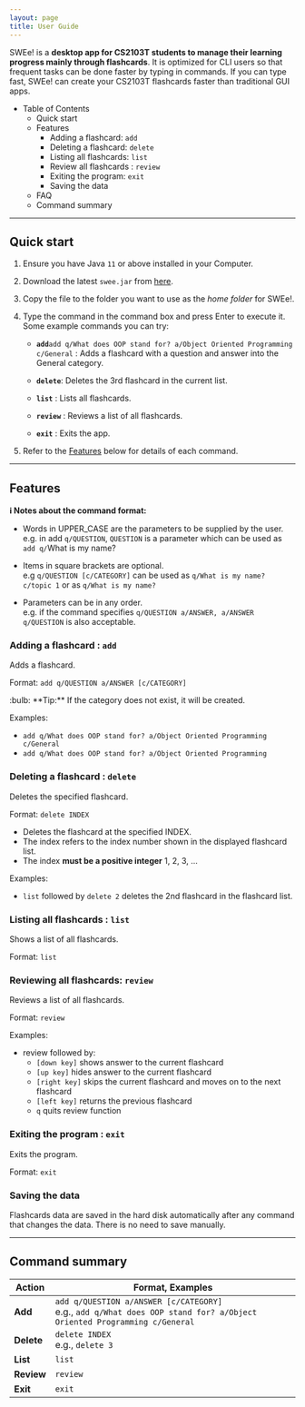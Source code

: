 ```yaml
---
layout: page
title: User Guide
---
```


SWEe! is a  **desktop app for CS2103T students to manage their learning progress mainly through flashcards**. It is optimized for CLI users so that frequent tasks can be done faster by typing in commands. If you can type fast, SWEe! can create your CS2103T flashcards faster than traditional GUI apps.


* Table of Contents
    - Quick start
    - Features
        - Adding a flashcard: `add`
        - Deleting a flashcard: `delete`
        - Listing all flashcards: `list`
        - Review all flashcards : `review`
        - Exiting the program: `exit`
        - Saving the data
    - FAQ
    - Command summary
        

--------------------------------------------------------------------------------------------------------------------

## Quick start

1. Ensure you have Java `11` or above installed in your Computer.

1. Download the latest `swee.jar` from [here](https://github.com/AY2021S1-CS2103T-T17-2/tp/releases).

1. Copy the file to the folder you want to use as the _home folder_ for SWEe!.

1. Type the command in the command box and press Enter to execute it.<br>
   Some example commands you can try:

   * **`add`**`add q/What does OOP stand for? a/Object Oriented Programming c/General` : Adds a flashcard with a question and answer into the General category.

   * **`delete`**: Deletes the 3rd flashcard in the current list.

   * **`list`** : Lists all flashcards.

   * **`review`** : Reviews a list of all flashcards.

   * **`exit`** : Exits the app.

1. Refer to the [Features](#features) below for details of each command.

--------------------------------------------------------------------------------------------------------------------

## Features

<div markdown="block" class="alert alert-info">

**:information_source: Notes about the command format:**<br>

* Words in UPPER_CASE are the parameters to be supplied by the user.<br>
  e.g. in add `q/QUESTION`, `QUESTION` is a parameter which can be used as `add q/`What is my name?

* Items in square brackets are optional.<br>
  e.g `q/QUESTION [c/CATEGORY]` can be used as `q/What is my name? c/topic 1` or as `q/What is my name?`

* Parameters can be in any order.<br>
  e.g. if the command specifies `q/QUESTION a/ANSWER, a/ANSWER q/QUESTION` is also acceptable.

</div>

### Adding a flashcard : `add`

Adds a flashcard.

Format: `add q/QUESTION a/ANSWER [c/CATEGORY]`

<div markdown="span" class="alert alert-primary">:bulb: **Tip:**
If the category does not exist, it will be created.
</div>

Examples:
* `add q/What does OOP stand for? a/Object Oriented Programming c/General`
* `add q/What does OOP stand for? a/Object Oriented Programming`

### Deleting a flashcard  : `delete`

Deletes the specified flashcard.

Format: `delete INDEX`

* Deletes the flashcard at the specified INDEX.
* The index refers to the index number shown in the displayed flashcard list.
* The index **must be a positive integer** 1, 2, 3, …

Examples:
*  `list` followed by `delete 2` deletes the 2nd flashcard in the flashcard list.

### Listing all flashcards : `list`

Shows a list of all flashcards.

Format: `list`

### Reviewing all flashcards: `review`

Reviews a list of all flashcards.

Format: `review`

Examples:
* review followed by:
    - `[down key]` shows answer to the current flashcard
    - `[up key]` hides answer to the current flashcard
    - `[right key]` skips the current flashcard and moves on to the next flashcard
    - `[left key]` returns the previous flashcard
    - `q` quits review function

### Exiting the program : `exit`

Exits the program.

Format: `exit`

### Saving the data

Flashcards data are saved in the hard disk automatically after any command that changes the data. There is no need to save manually.

--------------------------------------------------------------------------------------------------------------------

## Command summary

Action | Format, Examples
--------|------------------
**Add** | `add q/QUESTION a/ANSWER [c/CATEGORY]` <br> e.g., `add q/What does OOP stand for? a/Object Oriented Programming c/General`
**Delete** | `delete INDEX` <br> e.g., `delete 3`
**List** | `list`
**Review** | `review`
**Exit** | `exit`
